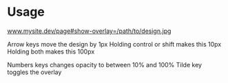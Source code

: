# Usage
www.mysite.dev/page#show-overlay=/path/to/design.jpg

Arrow keys move the design by 1px
Holding control or shift makes this 10px
Holding both makes this 100px

Numbers keys changes opacity to between 10% and 100%
Tilde key toggles the overlay
